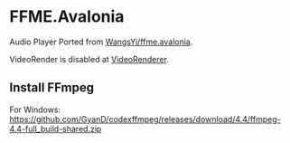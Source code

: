 # FFME.Avalonia

Audio Player Ported from [WangsYi/ffme.avalonia](WangsYi/ffme.avalonia).

VideoRender is disabled at [VideoRenderer](FFME.Avalonia/Rendering/VideoRenderer.cs).

## Install FFmpeg

For Windows: https://github.com/GyanD/codexffmpeg/releases/download/4.4/ffmpeg-4.4-full_build-shared.zip

